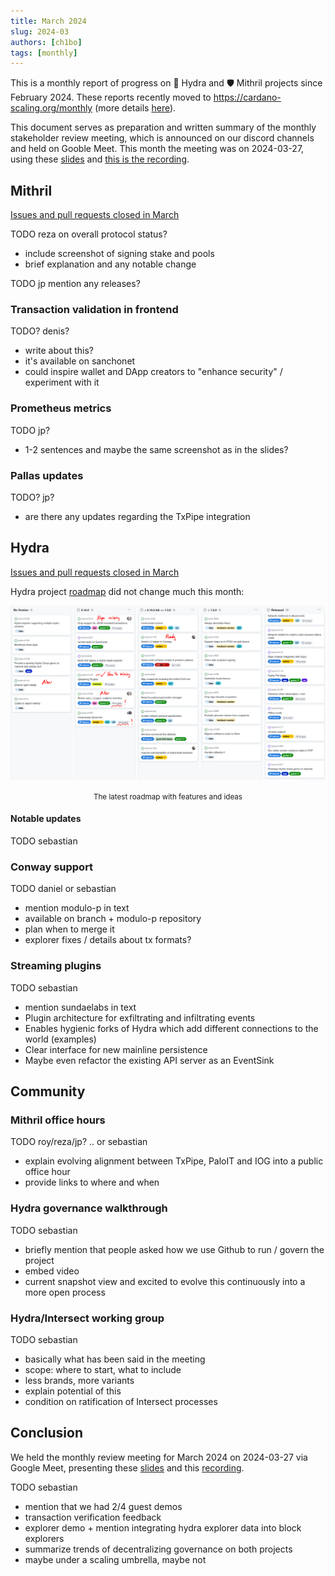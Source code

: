```yaml
---
title: March 2024
slug: 2024-03
authors: [ch1bo]
tags: [monthly]
---
```


This is a monthly report of progress on 🐲 Hydra and 🛡 Mithril projects since
February 2024. These reports recently moved to
https://cardano-scaling.org/monthly (more details [here](./2024-02)).

This document serves as preparation and written summary of the monthly
stakeholder review meeting, which is announced on our discord channels and held
on Gooble Meet. This month the meeting was on 2024-03-27, using these
[slides][slides] and [this is the recording][recording].

## Mithril

[Issues and pull requests closed in
March](https://github.com/input-output-hk/mithril/issues?q=is%3Aclosed+sort%3Aupdated-desc+closed%3A2024-02-29..2024-03-31)

TODO reza on overall protocol status?

- include screenshot of signing stake and pools
- brief explanation and any notable change

TODO jp mention any releases?

### Transaction validation in frontend

TODO? denis?

- write about this?
- it's available on sanchonet
- could inspire wallet and DApp creators to "enhance security" / experiment with
  it

### Prometheus metrics

TODO jp?

- 1-2 sentences and maybe the same screenshot as in the slides?

### Pallas updates

TODO? jp?

- are there any updates regarding the TxPipe integration

## Hydra

[Issues and pull requests closed in
March](https://github.com/input-output-hk/hydra/issues?q=is%3Aclosed+sort%3Aupdated-desc+closed%3A2024-02-29..2024-03-31)

Hydra project
[roadmap](https://github.com/orgs/input-output-hk/projects/21/views/7) did not
change much this month:

![The roadmap with features and ideas](./img/2024-03-hydra-roadmap.jpg)
<small><center>The latest roadmap with features and ideas</center></small>

#### Notable updates

TODO sebastian

### Conway support 

TODO daniel or sebastian

- mention modulo-p in text
- available on branch + modulo-p repository
- plan when to merge it
- explorer fixes / details about tx formats?

### Streaming plugins

TODO sebastian

- mention sundaelabs in text
- Plugin architecture for exfiltrating and infiltrating events
- Enables hygienic forks of Hydra which add different connections to the world
  (examples)
- Clear interface for new mainline persistence
- Maybe even refactor the existing API server as an EventSink

## Community

### Mithril office hours

TODO roy/reza/jp? .. or sebastian

- explain evolving alignment between TxPipe, PaloIT and IOG into a public office
  hour
- provide links to where and when

### Hydra governance walkthrough

TODO sebastian

- briefly mention that people asked how we use Github to run / govern the
  project
- embed video
- current snapshot view and excited to evolve this continuously into a more open
  process

### Hydra/Intersect working group

TODO sebastian

- basically what has been said in the meeting
- scope: where to start, what to include
- less brands, more variants
- explain potential of this
- condition on ratification of Intersect processes

## Conclusion

We held the monthly review meeting for March 2024 on 2024-03-27 via Google Meet,
presenting these [slides][slides] and this [recording][recording].

TODO sebastian

- mention that we had 2/4 guest demos
- transaction verification feedback
- explorer demo + mention integrating hydra explorer data into block explorers
- summarize trends of decentralizing governance on both projects
- maybe under a scaling umbrella, maybe not

[slides]: https://docs.google.com/presentation/d/18buDs_TcMHgFAYjJt9GftQiEnVB3ubcoD3Djh3ovxSc/edit#slide=id.g1f87a7454a5_0_1392
[recording]: https://drive.google.com/file/d/1WZ03vcpfxgYhGw91-L3QXVfyNwhdaCBY/view
